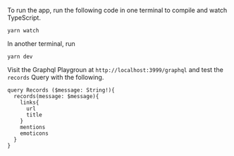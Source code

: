 To run the app, run the following code in one terminal to compile and watch TypeScript.
```
yarn watch
```

In another terminal, run
```
yarn dev
```


Visit the Graphql Playgroun at `http://localhost:3999/graphql` and test the `records` Query with the following.
```
query Records ($message: String!){
  records(message: $message){
    links{
      url
      title
    }
    mentions
    emoticons
  }
}
```
